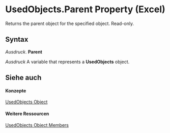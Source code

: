 
# UsedObjects.Parent Property (Excel)

Returns the parent object for the specified object. Read-only.


## Syntax

 _Ausdruck_. **Parent**

 _Ausdruck_ A variable that represents a **UsedObjects** object.


## Siehe auch


#### Konzepte


[UsedObjects Object](b94ad3d1-411f-acf6-19bb-8e6c4a484748.md)
#### Weitere Ressourcen


[UsedObjects Object Members](http://msdn.microsoft.com/library/443e79ce-f08f-1beb-4254-fa0bb82121ed%28Office.15%29.aspx)